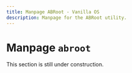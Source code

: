 ```yaml
---
title: Manpage ABRoot - Vanilla OS
description: Manpage for the ABRoot utility.
---
```


# Manpage `abroot`

This section is still under construction.

